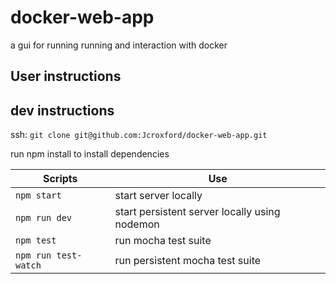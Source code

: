 # docker-web-app
a gui for running running and interaction with docker

## User instructions


## dev instructions
ssh: `git clone git@github.com:Jcroxford/docker-web-app.git`

run npm install to install dependencies


| Scripts              | Use                                           |
|----------------------|-----------------------------------------------|
| `npm start`          | start server locally                          |
| `npm run dev`        | start persistent server locally using nodemon |
| `npm test`           | run mocha test suite                          |
| `npm run test-watch` | run persistent mocha test suite               |